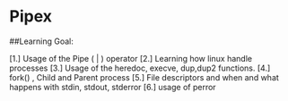 # Pipex

##Learning Goal: 

[1.] Usage of the Pipe ( | ) operator
[2.] Learning how linux handle processes
[3.] Usage of the heredoc, execve, dup,dup2 functions.
[4.] fork() , Child and Parent process
[5.] File descriptors and when and what happens with stdin, stdout, stderror
[6.] usage of perror
